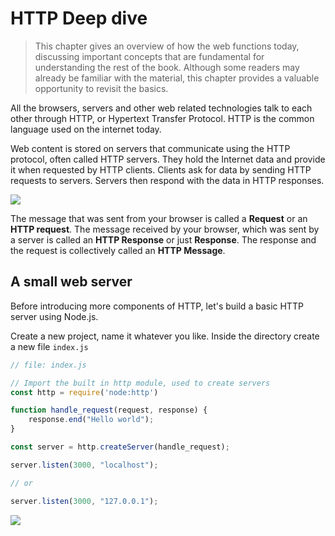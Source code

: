 # HTTP Deep dive

> This chapter gives an overview of how the web functions today, discussing important concepts that are fundamental for understanding the rest of the book. Although some readers may already be familiar with the material, this chapter provides a valuable opportunity to revisit the basics.

All the browsers, servers and other web related technologies talk to each other through HTTP, or Hypertext Transfer Protocol. HTTP is the common language used on the internet today. 

Web content is stored on servers that communicate using the HTTP protocol, often called HTTP servers. They hold the Internet data and provide it when requested by HTTP clients. Clients ask for data by sending HTTP requests to servers. Servers then respond with the data in HTTP responses.

![](/Users/ishtmeet/Library/Application%20Support/marktext/images/2023-08-23-10-23-15-image.png)

The message that was sent from your browser is called a **Request** or an **HTTP request**. The message received by your browser, which was sent by a server is called an **HTTP Response** or just **Response**. The response and the request is collectively called an **HTTP Message**.

## A small web server

Before introducing more components of HTTP, let's build a basic HTTP server using Node.js.

Create a new project, name it whatever you like. Inside the directory create a new file `index.js`

```js
// file: index.js

// Import the built in http module, used to create servers
const http = require('node:http')

function handle_request(request, response) {
    response.end("Hello world");
}

const server = http.createServer(handle_request);

server.listen(3000, "localhost");

// or 

server.listen(3000, "127.0.0.1");
```





































![](https://uddrapi.com/api/img?page=http_deep_dive)